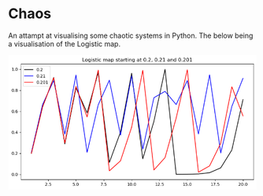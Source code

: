 # Chaos

An attampt at visualising some chaotic systems in Python. The below being a visualisation of the Logistic map.

![Choas](https://github.com/MathmoBen/Chaos/blob/main/chaos.png)
